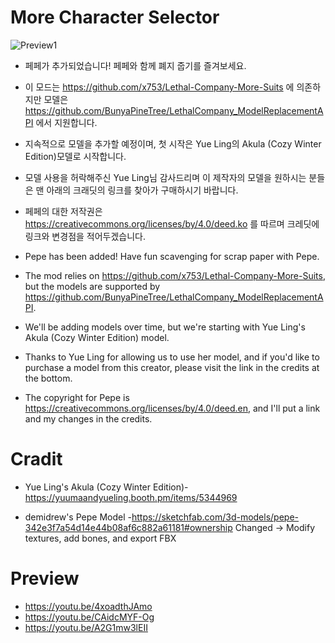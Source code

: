# More Character Selector
![Preview1](https://i.imgur.com/o5xNaWw.png)

- 페페가 추가되었습니다! 페페와 함께 폐지 줍기를 즐겨보세요.

- 이 모드는 https://github.com/x753/Lethal-Company-More-Suits 에 의존하지만 모델은 https://github.com/BunyaPineTree/LethalCompany_ModelReplacementAPI 에서 지원합니다.

- 지속적으로 모델을 추가할 예정이며, 첫 시작은 Yue Ling의 Akula (Cozy Winter Edition)모델로 시작합니다.

- 모델 사용을 허락해주신 Yue Ling님 감사드리며 이 제작자의 모델을 원하시는 분들은 맨 아래의 크래딧의 링크를 찾아가 구매하시기 바랍니다.

- 페페의 대한 저작권은 https://creativecommons.org/licenses/by/4.0/deed.ko 를 따르며 크레딧에 링크와 변경점을 적어두겠습니다.

- Pepe has been added! Have fun scavenging for scrap paper with Pepe.

- The mod relies on https://github.com/x753/Lethal-Company-More-Suits, but the models are supported by https://github.com/BunyaPineTree/LethalCompany_ModelReplacementAPI.

- We'll be adding models over time, but we're starting with Yue Ling's Akula (Cozy Winter Edition) model.

- Thanks to Yue Ling for allowing us to use her model, and if you'd like to purchase a model from this creator, please visit the link in the credits at the bottom.

- The copyright for Pepe is https://creativecommons.org/licenses/by/4.0/deed.en, and I'll put a link and my changes in the credits.

# Cradit
- Yue Ling's Akula (Cozy Winter Edition)-https://yuumaandyueling.booth.pm/items/5344969

- demidrew's Pepe Model -https://sketchfab.com/3d-models/pepe-342e3f7a54d14e44b08af6c882a61181#ownership
Changed -> Modify textures, add bones, and export FBX

# Preview
- https://youtu.be/4xoadthJAmo
- https://youtu.be/CAidcMYF-Og
- https://youtu.be/A2G1mw3lEII
